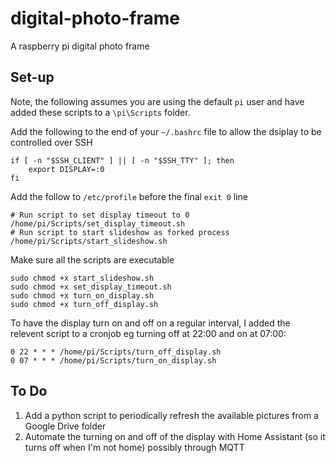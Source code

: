 # digital-photo-frame
A raspberry pi digital photo frame

## Set-up
Note, the following assumes you are using the default `pi` user and have added these scripts to a `\pi\Scripts` folder.

Add the following to the end of your `~/.bashrc` file to allow the dsiplay to be controlled over SSH

```
if [ -n "$SSH_CLIENT" ] || [ -n "$SSH_TTY" ]; then
	export DISPLAY=:0
fi
```
Add the follow to `/etc/profile` before the final `exit 0` line

```
# Run script to set display timeout to 0
/home/pi/Scripts/set_display_timeout.sh
# Run script to start slideshow as forked process
/home/pi/Scripts/start_slideshow.sh
```

Make sure all the scripts are executable
```
sudo chmod +x start_slideshow.sh
sudo chmod +x set_display_timeout.sh
sudo chmod +x turn_on_display.sh
sudo chmod +x turn_off_display.sh
```

To have the display turn on and off on a regular interval, I added the relevent script to a cronjob eg turning off at 22:00 and on at 07:00:
```
0 22 * * * /home/pi/Scripts/turn_off_display.sh
0 07 * * * /home/pi/Scripts/turn_on_display.sh
```

## To Do

1. Add a python script to periodically refresh the available pictures from a Google Drive folder
2. Automate the turning on and off of the display with Home Assistant (so it turns off when I'm not home) possibly through MQTT

